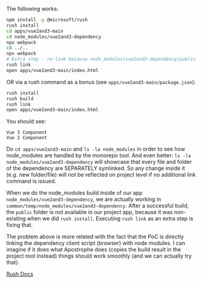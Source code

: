 The following works:

```bash
npm install -g @microsoft/rush
rush install
cd apps/vue2and3-main
cd node_modules/vue2and3-dependency
npx webpack
cd ../..
npx webpack
# Extra step - re-link because node_modules/vue2and3-dependency/public is missing
rush link
open apps/vue2and3-main/index.html
```

OR via a rush command as a bonus (see `apps/vue2and3-main/package.json`):
```bash
rush install
rush build
rush link
open apps/vue2and3-main/index.html
```

You should see:

```
Vue 3 Component
Vue 2 Component
```


Do `cd apps/vue2and3-main` and `ls -la node_modules` in order to see how node_modules are handled by the monorepo tool. And even better: `ls -la node_modules/vue2and3-dependency` will showcase that every file and folder of the dependency are SEPARATELY symlinked. So any change inside it (e.g. new folder/file) will not be reflected on project level if no additional link command is issued.

When we do the node_modules build inside of our app `node_modules/vue2and3-dependency`, we are actually working in `common/temp/node_modules/vue2and3-dependency`. After a successful build, the `public` folder is not available in our project app, because it was non-existing when we did `rush install`. Executing `rush link` as an extra step is fixing that. 

The problem above is more related with the fact that the PoC is directly linking the dependency client script (browser) with node modules. I can imagine if it does what Apostrophe does (copies the build result in the project root instead) things should work smoothly (and we can actually try that).

[Rush Docs](https://rushjs.io/pages/intro/welcome/)
